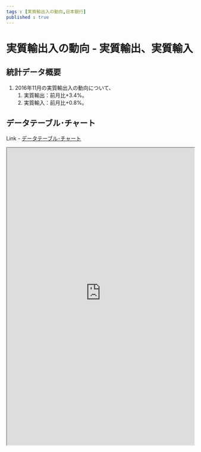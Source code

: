 ```yaml
--- 
tags : [実質輸出入の動向,日本銀行] 
published : true
---
```


# 実質輸出入の動向 - 実質輸出、実質輸入
## 統計データ概要
1. 2016年11月の実質輸出入の動向について、
	1. 実質輸出：前月比+3.4%。 
	1. 実質輸入：前月比+0.8%。 

## データテーブル･チャート
Link - [データテーブル･チャート](http://knowledgevault.saecanet.com/charts/am-consulting.co.jp-DevelopmentsInRealExportsAndRealImports01.html)

<iframe src="http://knowledgevault.saecanet.com/charts/am-consulting.co.jp-DevelopmentsInRealExportsAndRealImports01.html" width="100%" height="800px"></iframe>